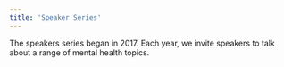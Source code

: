 ```yaml
---
title: 'Speaker Series'
---
```


The speakers series began in 2017. Each year, we invite speakers to talk about a range of mental health topics.